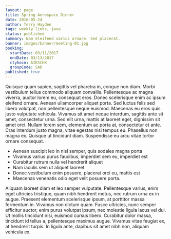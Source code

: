 ```yaml
---
layout: page
title: Spring Aerospace Dinner
date: 2016-05-24
author: Terry Hayden
tags: weekly links, java
status: published
summary: Nam eleifend varius ornare. Sed placerat.
banner: images/banner/meeting-01.jpg
booking:
  startDate: 03/11/2017
  endDate: 03/13/2017
  ctyhocn: AIKSCHX
  groupCode: SAD
published: true
---
```

Quisque quam sapien, sagittis vel pharetra in, congue non diam. Morbi vestibulum tellus commodo aliquam convallis. Pellentesque ac magna viverra, auctor lorem eu, consequat eros. Donec scelerisque enim ac ipsum eleifend ornare. Aenean ullamcorper aliquet porta. Sed luctus felis sed libero volutpat, non pellentesque neque euismod. Maecenas eu eros quis justo vulputate vehicula. Vivamus sit amet neque interdum, sagittis ante sit amet, consectetur urna. Sed elit urna, mattis at laoreet eget, dignissim sit amet orci. Nullam lorem sem, elementum ac porta at, consectetur et ante. Cras interdum justo magna, vitae egestas nisi tempus eu. Phasellus non magna ex. Quisque ut tincidunt diam. Suspendisse eu arcu vitae tortor ornare consequat.

* Aenean suscipit leo in nisl semper, quis sodales magna porta
* Vivamus varius purus faucibus, imperdiet sem eu, imperdiet est
* Curabitur rutrum nulla vel hendrerit aliquet
* Nam iaculis sem ut aliquet laoreet
* Donec vestibulum enim posuere, placerat orci eu, mattis est
* Maecenas venenatis odio eget velit posuere porta.

Aliquam laoreet diam et leo semper vulputate. Pellentesque varius, enim eget ultricies tristique, quam nibh hendrerit metus, nec rutrum urna ex in augue. Praesent elementum scelerisque ipsum, at porttitor massa fermentum in. Vivamus non dictum quam. Fusce ultricies, nunc semper efficitur auctor, enim purus volutpat ipsum, nec molestie ligula lacus vel dui. Ut mollis tincidunt nisi, euismod cursus libero. Curabitur dolor massa, tincidunt id tellus a, pellentesque maximus augue. Vivamus vitae feugiat ex, at hendrerit turpis. In ligula ante, dapibus sit amet nibh non, aliquam vehicula ex.
